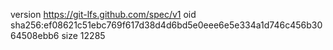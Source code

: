 version https://git-lfs.github.com/spec/v1
oid sha256:ef08621c51ebc769f617d38d4d6bd5e0eee6e5e334a1d746c456b3064508ebb6
size 12285
